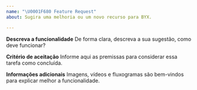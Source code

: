```yaml
---
name: "\U0001F680 Feature Request"
about: Sugira uma melhoria ou um novo recurso para BYX.

---
```


**Descreva a funcionalidade**
De forma clara, descreva a sua sugestão, como deve funcionar?

**Critério de aceitação**
Informe aqui as premissas para considerar essa tarefa como concluída.

**Informações adicionais**
Imagens, vídeos e fluxogramas são bem-vindos para explicar melhor a funcionalidade.

